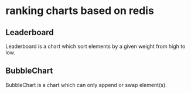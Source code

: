 # ranking charts based on redis

## Leaderboard

Leaderboard is a chart which sort elements by a given weight from high to low.

## BubbleChart

BubbleChart is a chart which can only append or swap element(s).

